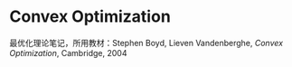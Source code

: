 # Convex Optimization

最优化理论笔记，所用教材：Stephen Boyd, Lieven Vandenberghe, *Convex Optimization*, Cambridge, 2004